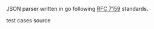JSON parser written in go following [RFC 7159](https://datatracker.ietf.org/doc/html/rfc7159) standards.

test cases source 